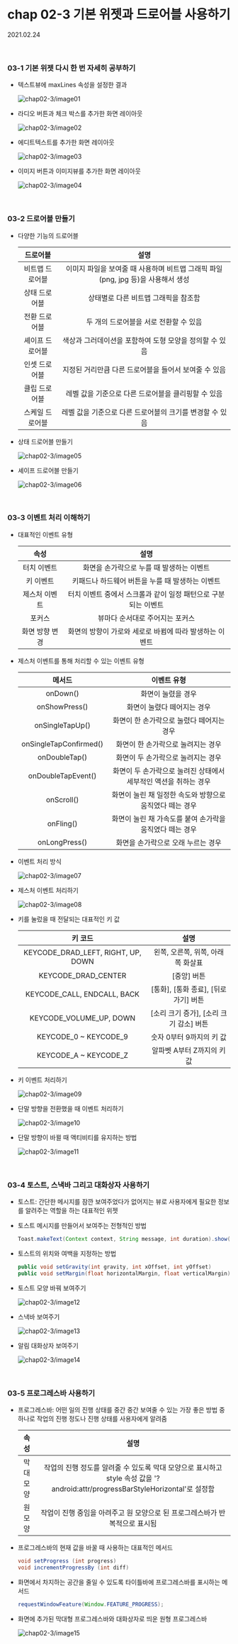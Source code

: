 # chap 02-3 기본 위젯과 드로어블 사용하기

2021.02.24

<br>

### 03-1 기본 위젯 다시 한 번 자세히 공부하기

* 텍스트뷰에 maxLines 속성을 설정한 결과

  ![chap02-3/image01](https://github.com/hyunmin0317/AndroidProgramming/blob/master/chap02/github/image/section3/image01.png?raw=true)

* 라디오 버튼과 체크 박스를 추가한 화면 레이아웃

  ![chap02-3/image02](https://github.com/hyunmin0317/AndroidProgramming/blob/master/chap02/github/image/section3/image02.png?raw=true)

* 에디트텍스트를 추가한 화면 레이아웃

  ![chap02-3/image03](https://github.com/hyunmin0317/AndroidProgramming/blob/master/chap02/github/image/section3/image03.png?raw=true)

* 이미지 버튼과 이미지뷰를 추가한 화면 레이아웃

  ![chap02-3/image04](https://github.com/hyunmin0317/AndroidProgramming/blob/master/chap02/github/image/section3/image04.png?raw=true)

<br>

### 03-2 드로어블 만들기

* 다양한 기능의 드로어블

  |    드로어블     |                             설명                             |
  | :-------------: | :----------------------------------------------------------: |
  | 비트맵 드로어블 | 이미지 파일을 보여줄 때 사용하며 비트맵 그래픽 파일 (png, jpg 등)을 사용해서 생성 |
  |  상태 드로어블  |             상태별로 다른 비트맵 그래픽을 참조함             |
  |  전환 드로어블  |            두 개의 드로어블을 서로 전환할 수 있음            |
  | 셰이프 드로어블 |   색상과 그러데이션을 포함하여 도형 모양을 정의할 수 있음    |
  |  인셋 드로어블  |    지정된 거리만큼 다른 드로어블을 들어서 보여줄 수 있음     |
  |  클립 드로어블  |     레벨 값을 기준으로 다른 드로어블을 클리핑할 수 있음      |
  | 스케일 드로어블 |   레벨 값을 기준으로 다른 드로어블의 크기를 변경할 수 있음   |

* 상태 드로어블 만들기

  ![chap02-3/image05](https://github.com/hyunmin0317/AndroidProgramming/blob/master/chap02/github/image/section3/image05.png?raw=true)

* 셰이프 드로어블 만들기

  ![chap02-3/image06](https://github.com/hyunmin0317/AndroidProgramming/blob/master/chap02/github/image/section3/image06.png?raw=true)

<br>

### 03-3 이벤트 처리 이해하기

* 대표적인 이벤트 유형

  |      속성      |                             설명                             |
  | :------------: | :----------------------------------------------------------: |
  |  터치 이벤트   |          화면을 손가락으로 누를 때 발생하는 이벤트           |
  |   키 이벤트    |       키패드나 하드웨어 버튼을 누를 때 발생하는 이벤트       |
  | 제스처 이벤트  | 터치 이벤트 중에서 스크롤과 같이 일정 패턴으로 구분되는 이벤트 |
  |     포커스     |               뷰마다 순서대로 주어지는 포커스                |
  | 화면 방향 변경 |   화면의 방향이 가로와 세로로 바뀜에 따라 발생하는 이벤트    |

* 제스처 이벤트를 통해 처리할 수 있는 이벤트 유형

  |         메서드         |                         이벤트 유형                          |
  | :--------------------: | :----------------------------------------------------------: |
  |        onDown()        |                      화면이 눌렸을 경우                      |
  |     onShowPress()      |                 화면이 눌렸다 떼어지는 경우                  |
  |    onSingleTapUp()     |          화면이 한 손가락으로 눌렸다 떼어지는 경우           |
  | onSingleTapConfirmed() |              화면이 한 손가락으로 눌려지는 경우              |
  |     onDoubleTap()      |              화면이 두 손가락으로 눌려지는 경우              |
  |   onDoubleTapEvent()   | 화면이 두 손가락으로 눌려진 상태에서 세부적인 액션을 취하는 경우 |
  |       onScroll()       |   화면이 눌린 채 일정한 속도와 방향으로 움직였다 떼는 경우   |
  |       onFling()        |   화면이 눌린 채 가속도를 붙여 손가락을 움직였다 떼는 경우   |
  |     onLongPress()      |              화면을 손가락으로 오래 누르는 경우              |

* 이벤트 처리 방식

  ![chap02-3/image07](https://github.com/hyunmin0317/AndroidProgramming/blob/master/chap02/github/image/section3/image07.png?raw=true)

* 제스처 이벤트 처리하기

  ![chap02-3/image08](https://github.com/hyunmin0317/AndroidProgramming/blob/master/chap02/github/image/section3/image08.png?raw=true)

* 키를 눌렀을 때 전달되는 대표적인 키 값

  |              키 코드               |                  설명                   |
  | :--------------------------------: | :-------------------------------------: |
  | KEYCODE_DRAD_LEFT, RIGHT, UP, DOWN |    왼쪽, 오른쪽, 위쪽, 아래쪽 화살표    |
  |        KEYCODE_DRAD_CENTER         |               [중앙] 버튼               |
  |    KEYCODE_CALL, ENDCALL, BACK     |  [통화], [통화 종료], [뒤로 가기] 버튼  |
  |      KEYCODE_VOLUME_UP, DOWN       | [소리 크기 증가], [소리 크기 감소] 버튼 |
  |       KEYCODE_0 ~ KEYCODE_9        |        숫자 0부터 9까지의 키 값         |
  |       KEYCODE_A ~ KEYCODE_Z        |       알파벳 A부터 Z까지의 키 값        |

* 키 이벤트 처리하기

  ![chap02-3/image09](https://github.com/hyunmin0317/AndroidProgramming/blob/master/chap02/github/image/section3/image09.png?raw=true)

* 단말 방향을 전환했을 때 이벤트 처리하기

  ![chap02-3/image10](https://github.com/hyunmin0317/AndroidProgramming/blob/master/chap02/github/image/section3/image10.png?raw=true)
  
* 단말 방향이 바뀔 때 액티비티를 유지하는 방법

  ![chap02-3/image11](https://github.com/hyunmin0317/AndroidProgramming/blob/master/chap02/github/image/section3/image11.png?raw=true)

<br>

### 03-4 토스트, 스낵바 그리고 대화상자 사용하기

* 토스트: 간단한 메시지를 잠깐 보여주었다가 없어지는 뷰로 사용자에게 필요한 정보를 알려주는 역할을 하는 대표적인 위젯

* 토스트 메시지를 만들어서 보여주는 전형적인 방법

  ```java
  Toast.makeText(Context context, String message, int duration).show();
  ```

* 토스트의 위치와 여백을 지정하는 방법

  ```java
  public void setGravity(int gravity, int xOffset, int yOffset)
  public void setMargin(float horizontalMargin, float verticalMargin)
  ```

* 토스트 모양 바꿔 보여주기

  ![chap02-3/image12](https://github.com/hyunmin0317/AndroidProgramming/blob/master/chap02/github/image/section3/image12.png?raw=true)

* 스낵바 보여주기

  ![chap02-3/image13](https://github.com/hyunmin0317/AndroidProgramming/blob/master/chap02/github/image/section3/image13.png?raw=true)

* 알림 대화상자 보여주기

  ![chap02-3/image14](https://github.com/hyunmin0317/AndroidProgramming/blob/master/chap02/github/image/section3/image14.png?raw=true)

<br>

### 03-5 프로그레스바 사용하기

* 프로그레스바: 어떤 일의 진행 상태를 중간 중간 보여줄 수 있는 가장 좋은 방법 중 하나로 작업의 진행 정도나 진행 상태를 사용자에게 알려줌

  |   속성    |                             설명                             |
  | :-------: | :----------------------------------------------------------: |
  | 막대 모양 | 작업의 진행 정도를 알려줄 수 있도록 막대 모양으로 표시하고 style 속성 값을 '?android:attr/progressBarStyleHorizontal'로 설정함 |
  |  원 모양  | 작업이 진행 중임을 아려주고 원 모양으로 된 프로그레스바가 반복적으로 표시됨 |

* 프로그레스바의 현재 값을 바꿀 때 사용하는 대표적인 메서드

  ```java
  void setProgress (int progress)
  void incrementProgressBy (int diff)
  ```

* 화면에서 차지하는 공간을 줄일 수 있도록 타이틀바에 프로그레스바를 표시하는 메서드

  ```java
  requestWindowFeature(Window.FEATURE_PROGRESS);
  ```

* 화면에 추가된 막대형 프로그레스바와 대화상자로 띄운 원형 프로그레스바

  ![chap02-3/image15](https://github.com/hyunmin0317/AndroidProgramming/blob/master/chap02/github/image/section3/image15.png?raw=true)
